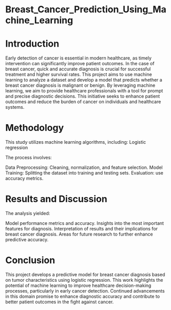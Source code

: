 # Breast_Cancer_Prediction_Using_Machine_Learning

# Introduction

Early detection of cancer is essential in modern healthcare, as timely intervention can significantly improve patient outcomes. In the case of breast cancer, quick and accurate diagnosis is crucial for successful treatment and higher survival rates. This project aims to use machine learning to analyze a dataset and develop a model that predicts whether a breast cancer diagnosis is malignant or benign. By leveraging machine learning, we aim to provide healthcare professionals with a tool for prompt and precise diagnostic decisions. This initiative seeks to enhance patient outcomes and reduce the burden of cancer on individuals and healthcare systems.

# Methodology

This study utilizes machine learning algorithms, including:
Logistic regression

The process involves:

Data Preprocessing: Cleaning, normalization, and feature selection.
Model Training: Splitting the dataset into training and testing sets.
Evaluation: use accuracy metrics.

# Results and Discussion

The analysis yielded:

Model performance metrics and accuracy.
Insights into the most important features for diagnosis.
Interpretation of results and their implications for breast cancer diagnosis.
Areas for future research to further enhance predictive accuracy.

# Conclusion

This project develops a predictive model for breast cancer diagnosis based on tumor characteristics using logistic regression. This work highlights the potential of machine learning to improve healthcare decision-making processes, particularly in early cancer detection. Continued advancements in this domain promise to enhance diagnostic accuracy and contribute to better patient outcomes in the fight against cancer.
